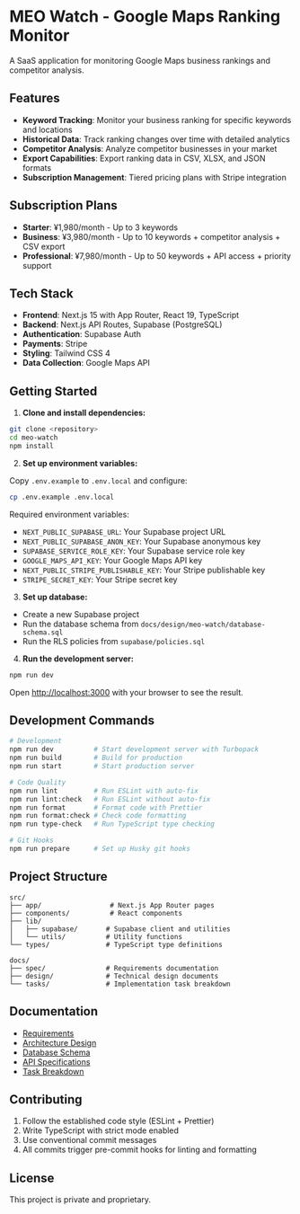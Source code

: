# MEO Watch - Google Maps Ranking Monitor

A SaaS application for monitoring Google Maps business rankings and competitor analysis.

## Features

- **Keyword Tracking**: Monitor your business ranking for specific keywords and locations
- **Historical Data**: Track ranking changes over time with detailed analytics
- **Competitor Analysis**: Analyze competitor businesses in your market
- **Export Capabilities**: Export ranking data in CSV, XLSX, and JSON formats
- **Subscription Management**: Tiered pricing plans with Stripe integration

## Subscription Plans

- **Starter**: ¥1,980/month - Up to 3 keywords
- **Business**: ¥3,980/month - Up to 10 keywords + competitor analysis + CSV export
- **Professional**: ¥7,980/month - Up to 50 keywords + API access + priority support

## Tech Stack

- **Frontend**: Next.js 15 with App Router, React 19, TypeScript
- **Backend**: Next.js API Routes, Supabase (PostgreSQL)
- **Authentication**: Supabase Auth
- **Payments**: Stripe
- **Styling**: Tailwind CSS 4
- **Data Collection**: Google Maps API

## Getting Started

1. **Clone and install dependencies:**

```bash
git clone <repository>
cd meo-watch
npm install
```

2. **Set up environment variables:**

Copy `.env.example` to `.env.local` and configure:

```bash
cp .env.example .env.local
```

Required environment variables:
- `NEXT_PUBLIC_SUPABASE_URL`: Your Supabase project URL
- `NEXT_PUBLIC_SUPABASE_ANON_KEY`: Your Supabase anonymous key
- `SUPABASE_SERVICE_ROLE_KEY`: Your Supabase service role key
- `GOOGLE_MAPS_API_KEY`: Your Google Maps API key
- `NEXT_PUBLIC_STRIPE_PUBLISHABLE_KEY`: Your Stripe publishable key
- `STRIPE_SECRET_KEY`: Your Stripe secret key

3. **Set up database:**

- Create a new Supabase project
- Run the database schema from `docs/design/meo-watch/database-schema.sql`
- Run the RLS policies from `supabase/policies.sql`

4. **Run the development server:**

```bash
npm run dev
```

Open [http://localhost:3000](http://localhost:3000) with your browser to see the result.

## Development Commands

```bash
# Development
npm run dev          # Start development server with Turbopack
npm run build        # Build for production
npm run start        # Start production server

# Code Quality
npm run lint         # Run ESLint with auto-fix
npm run lint:check   # Run ESLint without auto-fix
npm run format       # Format code with Prettier
npm run format:check # Check code formatting
npm run type-check   # Run TypeScript type checking

# Git Hooks
npm run prepare      # Set up Husky git hooks
```

## Project Structure

```
src/
├── app/                 # Next.js App Router pages
├── components/          # React components
├── lib/
│   ├── supabase/       # Supabase client and utilities
│   └── utils/          # Utility functions
└── types/              # TypeScript type definitions

docs/
├── spec/               # Requirements documentation
├── design/             # Technical design documents
└── tasks/              # Implementation task breakdown
```

## Documentation

- [Requirements](./docs/spec/meo-watch-requirements.md)
- [Architecture Design](./docs/design/meo-watch/architecture.md)
- [Database Schema](./docs/design/meo-watch/database-schema.sql)
- [API Specifications](./docs/design/meo-watch/api-spec.md)
- [Task Breakdown](./docs/tasks/meo-watch-tasks.md)

## Contributing

1. Follow the established code style (ESLint + Prettier)
2. Write TypeScript with strict mode enabled
3. Use conventional commit messages
4. All commits trigger pre-commit hooks for linting and formatting

## License

This project is private and proprietary.
